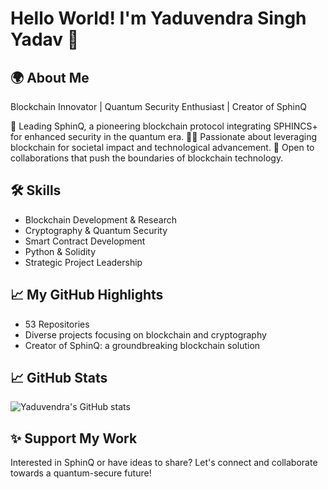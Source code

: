 # Hello World! I'm Yaduvendra Singh Yadav 👋

## 🌍 About Me
Blockchain Innovator | Quantum Security Enthusiast | Creator of SphinQ

🔭 Leading SphinQ, a pioneering blockchain protocol integrating SPHINCS+ for enhanced security in the quantum era.
👨‍💻 Passionate about leveraging blockchain for societal impact and technological advancement.
🤝 Open to collaborations that push the boundaries of blockchain technology.

## 🛠 Skills
- Blockchain Development & Research
- Cryptography & Quantum Security
- Smart Contract Development
- Python & Solidity
- Strategic Project Leadership

## 📈 My GitHub Highlights
- 53 Repositories
- Diverse projects focusing on blockchain and cryptography
- Creator of SphinQ: a groundbreaking blockchain solution

## 📈 GitHub Stats

![Yaduvendra's GitHub stats](https://github-readme-stats.vercel.app/api?username=[https://github.com/yaduvendrayadav]&show_icons=true&theme=radical)

## ✨ Support My Work
Interested in SphinQ or have ideas to share? Let's connect and collaborate towards a quantum-secure future!
